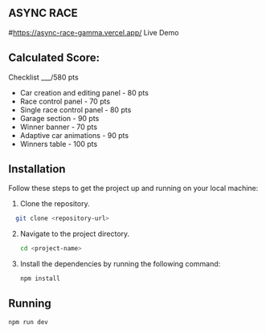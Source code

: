 ## ASYNC RACE

#https://async-race-gamma.vercel.app/ Live Demo 

## Calculated Score:

Checklist \_\_\_/580 pts

- Car creation and editing panel - 80 pts
- Race control panel - 70 pts
- Single race control panel - 80 pts
- Garage section - 90 pts
- Winner banner - 70 pts
- Adaptive car animations - 90 pts
- Winners table - 100 pts

## Installation

Follow these steps to get the project up and running on your local machine:

1. Clone the repository.

```bash
  git clone <repository-url>
```

2. Navigate to the project directory.

   ```bash
   cd <project-name>
   ```

3. Install the dependencies by running the following command:
   ```bash
   npm install
   ```

## Running

```bash
npm run dev
```
